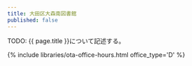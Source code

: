 ```yaml
---
title: 大田区大森南図書館
published: false
---
```


TODO: {{ page.title }}について記述する。

{% include libraries/ota-office-hours.html office_type='D' %}
